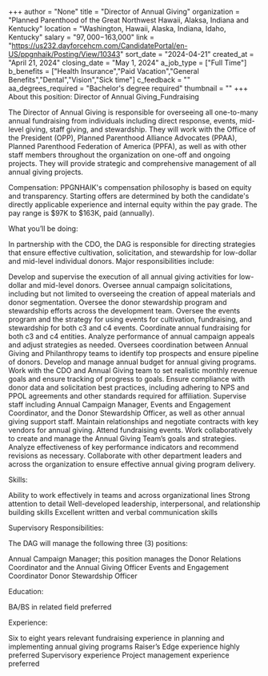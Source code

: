+++
author = "None"
title = "Director of Annual Giving"
organization = "Planned Parenthood of the Great Northwest Hawaii, Alaksa, Indiana and Kentucky"
location = "Washington, Hawaii, Alaska, Indiana, Idaho, Kentucky"
salary = "$97,000-$163,000"
link = "https://us232.dayforcehcm.com/CandidatePortal/en-US/ppgnhaik/Posting/View/10343"
sort_date = "2024-04-21"
created_at = "April 21, 2024"
closing_date = "May 1, 2024"
a_job_type = ["Full Time"]
b_benefits = ["Health Insurance","Paid Vacation","General Benefits","Dental","Vision","Sick time"]
c_feedback = ""
aa_degrees_required = "Bachelor's degree required"
thumbnail = ""
+++
About this position: Director of Annual Giving_Fundraising

The Director of Annual Giving is responsible for overseeing all one-to-many annual fundraising from individuals including direct response, events, mid-level giving, staff giving, and stewardship. They will work with the Office of the President (OPP), Planned Parenthood Alliance Advocates (PPAA), Planned Parenthood Federation of America (PPFA), as well as with other staff members throughout the organization on one-off and ongoing projects. They will provide strategic and comprehensive management of all annual giving projects.

Compensation: PPGNHAIK's compensation philosophy is based on equity and transparency.  Starting offers are determined by both the candidate's directly applicable experience and internal equity within the pay grade. The pay range is $97K to $163K, paid (annually).  

What you’ll be doing:

In partnership with the CDO, the DAG is responsible for directing strategies that ensure effective cultivation, solicitation, and stewardship for low-dollar and mid-level individual donors.  Major responsibilities include:

Develop and supervise the execution of all annual giving activities for low-dollar and mid-level donors.
Oversee annual campaign solicitations, including but not limited to overseeing the creation of appeal materials and donor segmentation.
Oversee the donor stewardship program and stewardship efforts across the development team.
Oversee the events program and the strategy for using events for cultivation, fundraising, and stewardship for both c3 and c4 events.
Coordinate annual fundraising for both c3 and c4 entities.
Analyze performance of annual campaign appeals and adjust strategies as needed.
Oversees coordination between Annual Giving and Philanthropy teams to identify top prospects and ensure pipeline of donors.
Develop and manage annual budget for annual giving programs.
Work with the CDO and Annual Giving team to set realistic monthly revenue goals and ensure tracking of progress to goals.
Ensure compliance with donor data and solicitation best practices, including adhering to NPS and PPOL agreements and other standards required for affiliation.
Supervise staff including Annual Campaign Manager, Events and Engagement Coordinator, and the Donor Stewardship Officer, as well as other annual giving support staff.
Maintain relationships and negotiate contracts with key vendors for annual giving.
Attend fundraising events.
Work collaboratively to create and manage the Annual Giving Team’s goals and strategies.
 Analyze effectiveness of key performance indicators and recommend revisions as necessary.
Collaborate with other department leaders and across the organization to ensure effective annual giving program delivery.
 

Skills:

Ability to work effectively in teams and across organizational lines
Strong attention to detail
Well-developed leadership, interpersonal, and relationship building skills
Excellent written and verbal communication skills
 

Supervisory Responsibilities:

The DAG will manage the following three (3) positions:

Annual Campaign Manager; this position manages the Donor Relations Coordinator and the Annual Giving Officer
Events and Engagement Coordinator
Donor Stewardship Officer
 

Education:

BA/BS in related field preferred

 

Experience:

Six to eight years relevant fundraising experience in planning and implementing annual giving programs
Raiser’s Edge experience highly preferred
Supervisory experience
Project management experience preferred